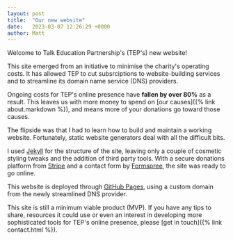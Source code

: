 ```yaml
---
layout: post
title:  "Our new website"
date:   2023-03-07 12:26:29 +0000
author: Matt
---
```

Welcome to Talk Education Partnership's (TEP's) new website!

This site emerged from an initiative to minimise the charity's operating costs. It has allowed TEP to cut subsrciptions to website-building services and to streamline its domain name service (DNS) providers. 

Ongoing costs for TEP's online presence have __fallen by over 80%__ as a result. This leaves us with more money to spend on [our causes]({% link about.markdown %}), and means more of your donations go toward those causes.

The flipside was that I had to learn how to build and maintain a working website. Fortunately, static website generators deal with all the difficult bits. 

I used [Jekyll](https://jekyllrb.com/) for the structure of the site, leaving only a couple of cosmetic styling tweaks and the addition of third party tools. With a secure donations platform from [Stripe](https://stripe.com/) and a contact form by [Formspree](https://formspree.io/), the site was ready to go online.

This website is deployed through [GitHub Pages](https://pages.github.com/), using a custom domain from the newly streamlined DNS provider. 

This site is still a minimum viable product (MVP). If you have any tips to share, resources it could use or even an interest in developing more sophisticated tools for TEP's online presence, please [get in touch]({% link contact.html %}). 